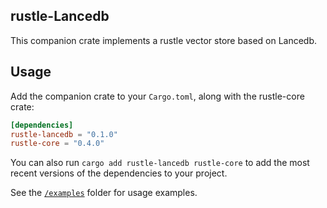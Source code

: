 <!-- <div style="display: flex; align-items: center; justify-content: center;">
    <picture>
        <source media="(prefers-color-scheme: dark)" srcset="../img/rustle_logo_dark.svg">
        <source media="(prefers-color-scheme: light)" srcset="../img/rustle_logo.svg">
        <img src="../img/rustle_logo.svg" width="200" alt="rustle logo">
    </picture>
    <span style="font-size: 48px; margin: 0 20px; font-weight: regular; font-family: Open Sans, sans-serif;"> + </span>
    <picture>
        <source media="(prefers-color-scheme: dark)" srcset="https://companieslogo.com/img/orustle/MDB_BIG.D-96d632a9.png?t=1720244492">
        <source media="(prefers-color-scheme: light)" srcset="https://cdn.iconscout.com/icon/free/png-256/free-mongodb-logo-icon-download-in-svg-png-gif-file-formats--wordmark-programming-langugae-freebies-pack-logos-icons-1175140.png?f=webp&w=256">
        <img src="https://cdn.iconscout.com/icon/free/png-256/free-mongodb-logo-icon-download-in-svg-png-gif-file-formats--wordmark-programming-langugae-freebies-pack-logos-icons-1175140.png?f=webp&w=256" width="200" alt="MongoDB logo">
    </picture>
</div>

<br><br> -->

## rustle-Lancedb
This companion crate implements a rustle vector store based on Lancedb.

## Usage

Add the companion crate to your `Cargo.toml`, along with the rustle-core crate:

```toml
[dependencies]
rustle-lancedb = "0.1.0"
rustle-core = "0.4.0"
```

You can also run `cargo add rustle-lancedb rustle-core` to add the most recent versions of the dependencies to your project.

See the [`/examples`](./examples) folder for usage examples.
